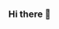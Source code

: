 ### Hi there 👋

<!--
**asgar72/asgar72** is a ✨ _special_ ✨ repository because its `README.md` (this file) appears on your GitHub profile.

Here are some ideas to get you started:

- 👨‍🎓 I am currently a final year Master of computer application student.
- 🌱 I’m currently trying to explore and learn everything about Android development.
- 🤔 I’m looking for Internship in Android development.
- 📫 How to reach me: Follow me on social media.
- ⚡ Fun fact: Sleeping with a problem can actually solve it.
-->
